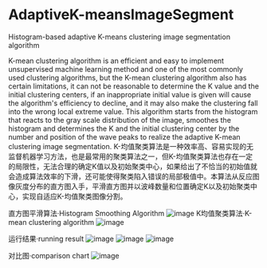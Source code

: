 # AdaptiveK-meansImageSegment
Histogram-based adaptive K-means clustering image segmentation algorithm

K-mean clustering algorithm is an efficient and easy to implement unsupervised machine learning method and one of the most commonly used clustering algorithms, but the K-mean clustering algorithm also has certain limitations, it can not be reasonable to determine the K value and the initial clustering centers, if an inappropriate initial value is given will cause the algorithm's efficiency to decline, and it may also make the clustering fall into the wrong local extreme value. This algorithm starts from the histogram that reacts to the gray scale distribution of the image, smoothes the histogram and determines the K and the initial clustering center by the number and position of the wave peaks to realize the adaptive K-mean clustering image segmentation.
K-均值聚类算法是一种效率高、容易实现的无监督机器学习方法，也是最常用的聚类算法之一，但K-均值聚类算法也存在一定的局限性，无法合理的确定K值以及初始聚类中心，如果给出了不恰当的初始值就会造成算法效率的下滑，还可能使得聚类陷入错误的局部极值中。本算法从反应图像灰度分布的直方图入手，平滑直方图并以波峰数量和位置确定K以及初始聚类中心，实现自适应K-均值聚类图像分割。

直方图平滑算法·Histogram Smoothing Algorithm
![image](https://github.com/UMR-kira/AdaptiveK-meansImageSegment/assets/113828450/cd93dfc0-b0b4-4bdc-8f35-9de831218f63)
K均值聚类算法·K-mean clustering algorithm
![image](https://github.com/UMR-kira/AdaptiveK-meansImageSegment/assets/113828450/9c804bf1-c943-4fd7-b8ef-f24ed935b0a9)

运行结果·running result
![image](https://github.com/UMR-kira/AdaptiveK-meansImageSegment/assets/113828450/8558cb0d-a131-425b-8c37-6f6912a756a9)
![image](https://github.com/UMR-kira/AdaptiveK-meansImageSegment/assets/113828450/a9c189ba-80c5-42d9-9beb-b3f3b82a0c8d)
![image](https://github.com/UMR-kira/AdaptiveK-meansImageSegment/assets/113828450/c40e0ff0-a9d7-49bf-84b1-9ea0ef32374f)

对比图·comparison chart
![image](https://github.com/UMR-kira/AdaptiveK-meansImageSegment/assets/113828450/d4d4e69c-e902-48ba-b28b-03fc46d96698)


